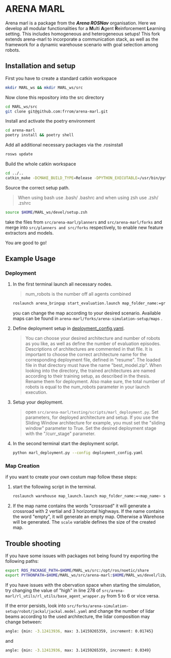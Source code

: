 # ARENA MARL
Arena marl is a package from the ***Arena ROSNav*** organisation. Here we develop all modular functionalities for a **M**ulti **A**gent **R**einforcement **L**earning setting. This includes homogeneous and heterogeneous setups! This fork extends arena-marl to incorporate a communication stack, as well as the framework for a dynamic warehouse scenario with goal selection among robots.

## Installation and setup

First you have to create a standard catkin workspace

```bash
mkdir MARL_ws && mkdir MARL_ws/src
```

Now clone this repository into the src directory
```bash
cd MARL_ws/src
git clone git@github.com:frrom/arena-marl.git
```

Install and activate the poetry environment
```bash
cd arena-marl
poetry install && poetry shell
```

Add all additional necessary packages via the .rosinstall
```bash
rosws update
```

Build the whole catkin workspace
```bash
cd ../..
catkin_make -DCMAKE_BUILD_TYPE=Release -DPYTHON_EXECUTABLE=/usr/bin/python3 -DCMAKE_CXX_STANDARD=14
```

Source the correct setup path.
> When using bash use .bash/ .bashrc and when using zsh use .zsh/ .zshrc
```bash
source $HOME/MARL_ws/devel/setup.zsh
```

take the files from `src/arena-marl/planners` and `src/arena-marl/forks` and merge into `src/planners and src/forks` respectively, to enable new feature extractors and models.

You are good to go!

## Example Usage

### Deployment

1. In the first terminal launch all necessary nodes.
    > num_robots is the number off all agents combined 
    ```bash
    roslaunch arena_bringup start_evaluation.launch map_folder_name:=gridworld num_robots:=4     
    ```
    you can change the map according to your desired scenario. Available maps can be found in `arena-marl/forks/arena-simulation-setup/maps` .

2. Define deployment setup in [deployment_config.yaml](training/configs/deployment_config.yaml).
    > You can choose your desired architecture and number of robots as you like, as well as define the number of evaluation episodes. 
    > Descriptions of architectures are commented in that file. It is important to choose the correct architecture name for the corresponding deployment file, defined in "resume". 
    > The loaded file in that directory must have the name "best_model.zip". When looking into the directory, the trained architectures are named according to their training setup, as described in the thesis. Rename them for deployment. Also make sure, the total number of robots is equal to the num_robots parameter in your launch execution.

3. Setup your deployment.
    > open `src/arena-marl/testing/scripts/marl_deployment.py`. Set parameters, for deployed architecture and setup. If you use the Sliding Window architecture for example, you must set the "sliding window" parameter to True. Set the desired deployment stage with the "/curr_stage" parameter.

3. In the second terminal start the deployment script.
    ```bash
    python marl_deployment.py --config deployment_config.yaml     
    ```
### Map Creation
if you want to create your own costum map follow these steps:
1. start the following script in the terminal.
    ```bash
    roslaunch warehouse map_launch.launch map_folder_name:=<map_name> shelf_cols:=2 shelf_rows:=3 scale:=100   
    ```
2. If the map name contains the words "crossroad" it will generate a crossroad with 2 vertial and 3 horizontal highways. If the name contains the word "empty", it will generate an empty map. Otherwise a Warehose will be generated. The `scale` variable defines the size of the created map.

## Trouble shooting
If you have some issues with packages not being found try exporting the following paths:
```bash
export ROS_PACKAGE_PATH=$HOME/MARL_ws/src:/opt/ros/noetic/share
export PYTHONPATH=$HOME/MARL_ws/src/arena-marl:$HOME/MARL_ws/devel/lib/python3/dist-packages:/opt/ros/noetic/lib/python3/dist-packages:${PYTHONPATH}
```

If you have issues with the obervation space when starting the simulation, try changing the value of "high" in line 278 of `src/arena-marl/rl_utils/rl_utils/base_agent_wrapper.py` from 5 to 6 or vice versa.

If the error persists, look into `src/forks/arena-simulation-setup/robot/jackal/jackal.model.yaml` and change the number of lidar beams according to the used architecture, the lidar composition may change between:

```bash
angle: {min: -3.12413936, max: 3.14159265359, increment: 0.01745}
```
and 
```bash
angle: {min: -3.12413936, max: 3.14159265359, increment: 0.0349}
```
